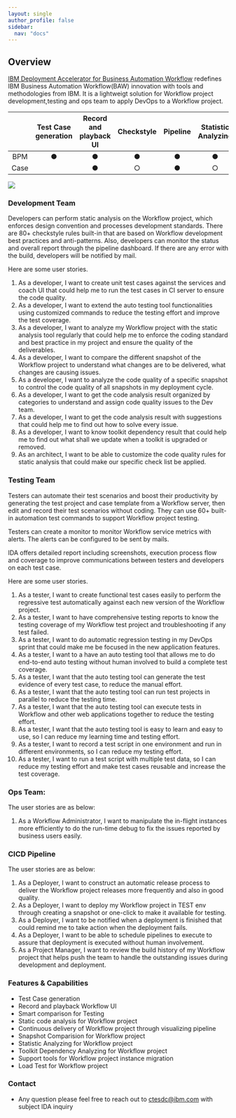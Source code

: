 ```yaml
---
layout: single
author_profile: false
sidebar:
  nav: "docs"
---
```


## Overview

[IBM Deployment Accelerator for Business Automation Workflow](./references/references-demos.html) redefines IBM Business Automation Workflow(BAW) innovation with tools and methodologies from IBM. It is a lightweigt solution for Workflow project development,testing and ops team to apply DevOps to a Workflow project.
 
  
  |          | Test Case generation |  Record and playback UI  |  Checkstyle  | Pipeline | Statistic Analyzing  |  Toolkit Dependency Analyzing  | Comparison | Instance migration  | Load Test  |
 |:-------------:|:-------------:|:-------------:|:-------------:|:-------------:|:-------------:|:-------------:|:-------------:|:-------------:|:-------------:|
 |  BPM     |  ●   |●             |●           |  ●         | ●         | ●  |●  |●  | ●  |
 |  Case    |     |●             | ○           |   ●          | ○          |  | |||
  
  
 ![][ida-devops] 

### Development Team

Developers can perform static analysis on the Workflow project, which enforces design convention and processes development standards.  There are 80+ checkstyle rules built-in that are based on Workflow development best practices and anti-patterns. Also, developers can monitor the status and overall report through the pipeline dashboard. If there are any error with the build, developers will be notified by mail.

Here are some user stories.

1. As a developer, I want to create unit test cases against the services and coach UI that could help me to run the test cases in CI server to ensure the code quality.
2. As a developer, I want to extend the auto testing tool functionalities using customized commands to reduce the testing effort and improve the test coverage.
3. As a developer, I want to analyze my Workflow project with the static analysis tool regularly that could help me to enforce the coding standard and best practice in my project and ensure the quality of the deliverables.
4. As a developer, I want to compare the different snapshot of the Workflow project to understand what changes are to be delivered, what changes are causing issues.
5. As a developer, I want to analyze the code quality of a specific snapshot to control the code quality of all snapshots in my deployment cycle.
6. As a developer, I want to get the code analysis result organized by categories to understand and assign code quality issues to the Dev team.
7. As a developer, I want to get the code analysis result with suggestions that could help me to find out how to solve every issue.
7. As a developer, I want to know toolkit dependency result that could help me to find out what shall we update when a toolkit is upgraded or removed.
8. As an architect, I want to be able to customize the code quality rules for static analysis that could make our specific check list be applied.

### Testing Team

Testers can automate their test scenarios and boost their productivity by generating the test project and case template from a Workflow server, then edit and record their test scenarios without coding. They can use 60+ built-in automation test commands to support Workflow project testing.

Testers can create a monitor to monitor Workflow service metrics with alerts. The alerts can be configured to be sent by mails. 

IDA offers detailed report including screenshots, execution process flow and coverage to improve communications between testers and developers on each test case. 

Here are some user stories.

1.	As a tester, I want to create functional test cases easily to perform the regressive test automatically against each new version of the Workflow project.
2.	As a tester, I want to have comprehensive testing reports to know the testing coverage of my Workflow test project and troubleshooting if any test failed.
3.	As a tester, I want to do automatic regression testing in my DevOps sprint that could make me  be focused in the new application features.
4.	As a tester, I want to a have an auto testing tool that allows me to do end-to-end auto testing without human involved to build a complete test coverage.
5.	As a tester, I want that the auto testing tool can generate the test evidence of every test case, to reduce the manual effort.
6.	As a tester, I want that the auto testing tool can run test projects in parallel to reduce the testing time.
7.	As a tester, I want that the auto testing tool can execute tests in Workflow and other web applications together to reduce the testing effort.
8.	As a tester, I want that the auto testing tool is easy to learn and easy to use, so I can reduce my learning time and testing effort.
9.	As a tester, I want to record a test script in one environment and run in different environments, so I can reduce my testing effort.
10.	As a tester, I want to run a test script with multiple test data, so I can reduce my testing effort and make test cases reusable and increase the test coverage.

### Ops Team:

The user stories are as below:

1.	As a Workflow Administrator, I want to manipulate the in-flight instances more efficiently to do the run-time debug to fix the issues reported by business users easily.


### CICD Pipeline

The user stories are as below:

1.	As a Deployer, I want to construct an automatic release process to deliver the Workflow project releases more frequently and also in good quality.
2.	As a Deployer, I want to deploy my Workflow project in TEST env through creating a snapshot or one-click to make it available for testing.
3.	As a Deployer, I want to be notified when a deployment is finished that could remind me to take action when the deployment fails.
4.	As a Deployer, I want to be able to schedule pipelines to execute to assure that deployment is executed without human involvement.
5.	As a Project Manager, I want to review the build history of my Workflow project that helps push the team to handle the outstanding issues during development and deployment.

### Features & Capabilities

* Test Case generation
* Record and playback Workflow UI
* Smart comparison for Testing
* Static code analysis for Workflow project
* Continuous delivery of Workflow project through visualizing pipeline
* Snapshot Comparision for Workflow project
* Statistic Analyzing for Workflow project
* Toolkit Dependency Analyzing for Workflow project
* Support tools for Workflow project instance migration
* Load Test for Workflow project
 
### Contact
- Any question please feel free to reach out to ctesdc@ibm.com with subject IDA inquiry



[ida-devops]: ./images/install/ida-devops.png


